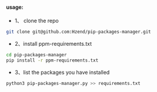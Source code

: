 #### usage: 

- 1、 clone the repo
```bash
git clone git@github.com:Hzend/pip-packages-manager.git
```

- 2、install ppm-requirements.txt
```bash
cd pip-packages-manager
pip install -r ppm-requirements.txt
```

- 3、list the packages you have installed
```bash
python3 pip-packages-manager.py >> requirements.txt
```
